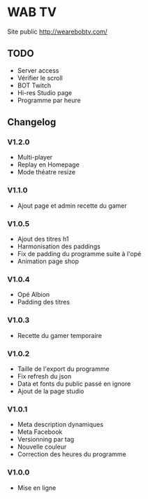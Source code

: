 # WAB TV

Site public http://wearebobtv.com/

## TODO
- Server access
- Vérifier le scroll
- BOT Twitch
- Hi-res Studio page
- Programme par heure
 
## Changelog
### V1.2.0
- Multi-player
- Replay en Homepage
- Mode théatre resize
### V1.1.0
- Ajout page et admin recette du gamer
### V1.0.5
- Ajout des titres h1
- Harmonisation des paddings
- Fix de padding du programme suite à l'opé
- Animation page shop
### V1.0.4
- Opé Albion
- Padding des titres
### V1.0.3
- Recette du gamer temporaire
### V1.0.2
- Taille de l'export du programme
- Fix refresh du json
- Data et fonts du public passé en ignore
- Ajout de la page studio
### V1.0.1
- Meta description dynamiques
- Meta Facebook
- Versionning par tag
- Nouvelle couleur
- Correction des heures du programme
### V1.0.0
- Mise en ligne